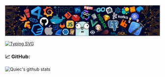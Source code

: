 ![](./src/header.png)

[![Typing SVG](https://readme-typing-svg.herokuapp.com?center=true&lines=Hi+there+%F0%9F%98%8D%2C+I+am+AL+Ghozaly;Programmer+WEB+%7C+Laravel+)](https://git.io/typing-svg)

### 📈 GitHub:
![Quiec's github stats](https://github-readme-stats.vercel.app/api/top-langs/?username=algzl17&theme=radical&layout=compact)
